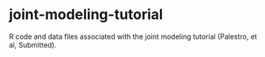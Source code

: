 # joint-modeling-tutorial
R code and data files associated with the joint modeling tutorial (Palestro, et al, Submitted).
